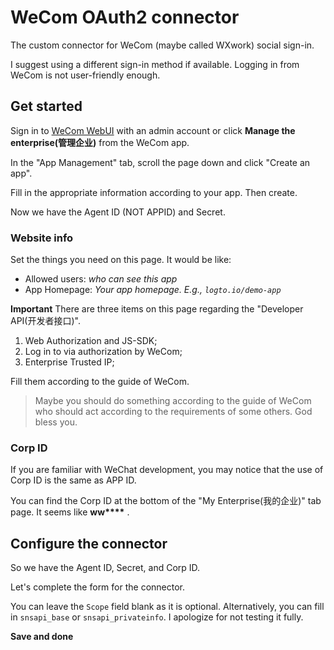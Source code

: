 # WeCom OAuth2 connector

The custom connector for WeCom (maybe called WXwork) social sign-in.

I suggest using a different sign-in method if available. Logging in from WeCom is not user-friendly enough.

## Get started

Sign in to [WeCom WebUI](https://work.weixin.qq.com/) with an admin account or click **Manage the enterprise(管理企业)** from the WeCom app.

In the "App Management" tab, scroll the page down and click "Create an app".

Fill in the appropriate information according to your app. Then create.

Now we have the Agent ID (NOT APPID) and Secret.

### Website info

Set the things you need on this page. It would be like:

- Allowed users: _who can see this app_
- App Homepage: _Your app homepage. E.g., `logto.io/demo-app`_

**Important**
There are three items on this page regarding the "Developer API(开发者接口)".

1. Web Authorization and JS-SDK;
2. Log in to via authorization by WeCom;
3. Enterprise Trusted IP;

Fill them according to the guide of WeCom.

> Maybe you should do something according to the guide of WeCom who should act according to the requirements of some others. God bless you.

### Corp ID

If you are familiar with WeChat development, you may notice that the use of Corp ID is the same as APP ID.

You can find the Corp ID at the bottom of the "My Enterprise(我的企业)" tab page. It seems like **ww\*\*\*\*** .

## Configure the connector

So we have the Agent ID, Secret, and Corp ID.

Let's complete the form for the connector.

You can leave the `Scope` field blank as it is optional. Alternatively, you can fill in `snsapi_base` or `snsapi_privateinfo`. I apologize for not testing it fully.

**Save and done**
